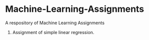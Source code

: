 # Machine-Learning-Assignments
A respository of Machine Learning Assignments
1. Assignment of simple linear regression.
